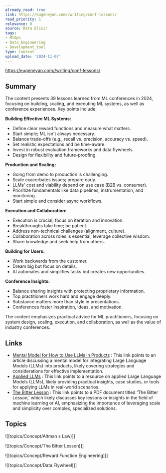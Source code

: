```yaml
---
already_read: true
link: https://eugeneyan.com//writing/conf-lessons/
read_priority: 1
relevance: 0
source: Data Elixir
tags:
- MlOps
- Data_Engineering
- Development_tool
type: Content
upload_date: '2024-11-07'
---
```


https://eugeneyan.com//writing/conf-lessons/
## Summary

The content presents 39 lessons learned from ML conferences in 2024, focusing on building, scaling, and executing ML systems, as well as conference experiences. Key points include:

**Building Effective ML Systems:**
- Define clear reward functions and measure what matters.
- Start simple; ML isn't always necessary.
- Balance trade-offs (e.g., recall vs. precision, accuracy vs. speed).
- Set realistic expectations and be time-aware.
- Invest in robust evaluation frameworks and data flywheels.
- Design for flexibility and future-proofing.

**Production and Scaling:**
- Going from demo to production is challenging.
- Scale exacerbates issues; prepare early.
- LLMs' cost and viability depend on use case (B2B vs. consumer).
- Prioritize fundamentals like data pipelines, instrumentation, and monitoring.
- Start simple and consider async workflows.

**Execution and Collaboration:**
- Execution is crucial; focus on iteration and innovation.
- Breakthroughs take time; be patient.
- Address non-technical challenges (alignment, culture).
- Collaboration across roles is essential; leverage collective wisdom.
- Share knowledge and seek help from others.

**Building for Users:**
- Work backwards from the customer.
- Dream big but focus on details.
- AI automates and simplifies tasks but creates new opportunities.

**Conference Insights:**
- Balance sharing insights with protecting proprietary information.
- Top practitioners work hard and engage deeply.
- Substance matters more than style in presentations.
- Conferences foster inspiration, ideas, and motivation.

The content emphasizes practical advice for ML practitioners, focusing on system design, scaling, execution, and collaboration, as well as the value of industry conferences.
## Links

- [Mental Model for How to Use LLMs in Products](https://lethain.com/mental-model-for-how-to-use-llms-in-products/) : This link points to an article discussing a mental model for integrating Large Language Models (LLMs) into products, likely covering strategies and considerations for effective implementation.
- [Applied LLMs](https://applied-llms.org/) : This link points to a resource on applied Large Language Models (LLMs), likely providing practical insights, case studies, or tools for applying LLMs in real-world scenarios.
- [The Bitter Lesson](https://www.cs.utexas.edu/~eunsol/courses/data/bitter_lesson.pdf) : This link points to a PDF document titled 'The Bitter Lesson,' which likely discusses key lessons or insights in the field of machine learning or AI, emphasizing the importance of leveraging scale and simplicity over complex, specialized solutions.

## Topics

![[topics/Concept/Altman s Law)]]

![[topics/Concept/The Bitter Lesson)]]

![[topics/Concept/Reward Function Engineering)]]

![[topics/Concept/Data Flywheel)]]